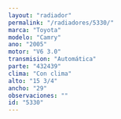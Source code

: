```yaml
---
layout: "radiador"
permalink: "/radiadores/5330/"
marca: "Toyota"
modelo: "Camry"
ano: "2005"
motor: "V6 3.0"
transmision: "Automática"
parte: "432439"
clima: "Con clima"
alto: "15 3/4"
ancho: "29"
observaciones: ""
id: "5330"
---
```



